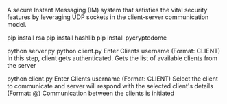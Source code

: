 A secure Instant Messaging (IM) system that satisfies the vital security features by leveraging UDP sockets in the client-server communication model.


pip install rsa
pip install hashlib
pip install pycryptodome

python server.py
python client.py
    Enter Clients username (Format: CLIENT<username>)
    In this step, client gets authenticated. Gets the list of available clients from the server

python client.py
    Enter Clients username (Format: CLIENT<username>)
    Select the client to communicate and server will respond with the selected client's details (Format: @<username>)
    Communication between the clients is initiated
